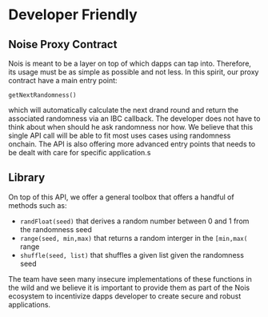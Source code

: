 # Developer Friendly

## Noise Proxy Contract

Nois is meant to be a layer on top of which dapps can tap into. Therefore, its usage must be as simple as possible and not less.
In this spirit, our proxy contract have a main entry point:
```
getNextRandomness()
```
which will automatically calculate the next drand round and return the associated randomness via an IBC callback.
The developer does not have to think about when should he ask randomness nor how. We believe that this single API call 
will be able to fit most uses cases using randomness onchain.
The API is also offering more advanced entry points that needs to be dealt with care for specific application.s

## Library

On top of this API, we offer a general toolbox that offers a handful of methods such as:
* `randFloat(seed)` that derives a random number between 0 and 1 from the randomness seed
* `range(seed, min,max)` that returns a random interger in the `[min,max(` range
* `shuffle(seed, list)` that shuffles a given list given the randomness seed

The team have seen many insecure implementations of these functions in the wild and we believe it is important to provide
them as part of the Nois ecosystem to incentivize dapps developer to create secure and robust applications.
